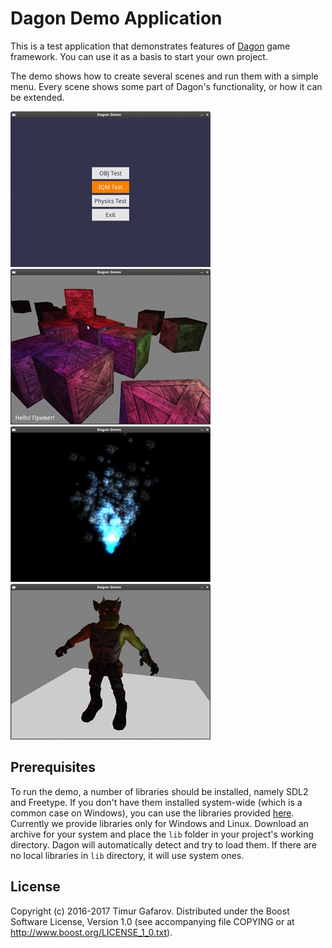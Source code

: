 Dagon Demo Application
======================
This is a test application that demonstrates features of [Dagon](https://github.com/gecko0307/dagon) game framework. You can use it as a basis to start your own project.

The demo shows how to create several scenes and run them with a simple menu. Every scene shows some part of Dagon's functionality, or how it can be extended.

[![Screenshot1](/screenshots/demo1.jpg)](/screenshots/demo1.jpg)
[![Screenshot2](/screenshots/demo2.jpg)](/screenshots/demo2.jpg)
[![Screenshot2](/screenshots/demo3.jpg)](/screenshots/demo3.jpg)
[![Screenshot2](/screenshots/demo4.jpg)](/screenshots/demo4.jpg)

Prerequisites
-------------
To run the demo, a number of libraries should be installed, namely SDL2 and Freetype. If you don't have them installed system-wide (which is a common case on Windows), you can use the libraries provided [here](https://github.com/gecko0307/dagon/releases/tag/v0.0.2). Currently we provide libraries only for Windows and Linux. Download an archive for your system and place the `lib` folder in your project's working directory. Dagon will automatically detect and try to load them. If there are no local libraries in `lib` directory, it will use system ones.

License
-------
Copyright (c) 2016-2017 Timur Gafarov. Distributed under the Boost Software License, Version 1.0 (see accompanying file COPYING or at http://www.boost.org/LICENSE_1_0.txt).
